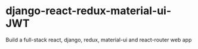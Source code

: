 # django-react-redux-material-ui-JWT
Build a full-stack react, django, redux, material-ui and react-router web app
